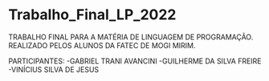 # Trabalho_Final_LP_2022


TRABALHO FINAL PARA A MATÉRIA DE LINGUAGEM DE PROGRAMAÇÃO.
REALIZADO PELOS ALUNOS DA FATEC DE MOGI MIRIM.

PARTICIPANTES:
-GABRIEL TRANI AVANCINI
-GUILHERME DA SILVA FREIRE
-VINÍCIUS SILVA DE JESUS

